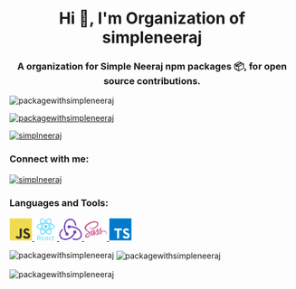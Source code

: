 <h1 align="center">Hi 👋, I'm Organization of simpleneeraj</h1>
<h3 align="center">A organization for Simple Neeraj npm packages 📦, for open source contributions.</h3>

<p align="left"> <img src="https://komarev.com/ghpvc/?username=packagewithsimpleneeraj&label=Profile%20views&color=0e75b6&style=flat" alt="packagewithsimpleneeraj" /> </p>

<p align="left"> <a href="https://github.com/ryo-ma/github-profile-trophy"><img src="https://github-profile-trophy.vercel.app/?username=packagewithsimpleneeraj" alt="packagewithsimpleneeraj" /></a> </p>

<p align="left"> <a href="https://twitter.com/simplneeraj" target="blank"><img src="https://img.shields.io/twitter/follow/simplneeraj?logo=twitter&style=for-the-badge" alt="simplneeraj" /></a> </p>

<h3 align="left">Connect with me:</h3>
<p align="left">
<a href="https://twitter.com/simplneeraj" target="blank"><img align="center" src="https://raw.githubusercontent.com/rahuldkjain/github-profile-readme-generator/master/src/images/icons/Social/twitter.svg" alt="simplneeraj" height="30" width="40" /></a>
</p>

<h3 align="left">Languages and Tools:</h3>
<p align="left"> <a href="https://developer.mozilla.org/en-US/docs/Web/JavaScript" target="_blank" rel="noreferrer"> <img src="https://raw.githubusercontent.com/devicons/devicon/master/icons/javascript/javascript-original.svg" alt="javascript" width="40" height="40"/> </a> <a href="https://reactjs.org/" target="_blank" rel="noreferrer"> <img src="https://raw.githubusercontent.com/devicons/devicon/master/icons/react/react-original-wordmark.svg" alt="react" width="40" height="40"/> </a> <a href="https://redux.js.org" target="_blank" rel="noreferrer"> <img src="https://raw.githubusercontent.com/devicons/devicon/master/icons/redux/redux-original.svg" alt="redux" width="40" height="40"/> </a> <a href="https://sass-lang.com" target="_blank" rel="noreferrer"> <img src="https://raw.githubusercontent.com/devicons/devicon/master/icons/sass/sass-original.svg" alt="sass" width="40" height="40"/> </a> <a href="https://www.typescriptlang.org/" target="_blank" rel="noreferrer"> <img src="https://raw.githubusercontent.com/devicons/devicon/master/icons/typescript/typescript-original.svg" alt="typescript" width="40" height="40"/> </a> </p>

<p><img align="left" src="https://github-readme-stats.vercel.app/api/top-langs?username=packagewithsimpleneeraj&show_icons=true&locale=en&layout=compact" alt="packagewithsimpleneeraj" /></p>

<p>&nbsp;<img align="center" src="https://github-readme-stats.vercel.app/api?username=packagewithsimpleneeraj&show_icons=true&locale=en" alt="packagewithsimpleneeraj" /></p>

<p><img align="center" src="https://github-readme-streak-stats.herokuapp.com/?user=packagewithsimpleneeraj&" alt="packagewithsimpleneeraj" /></p>
